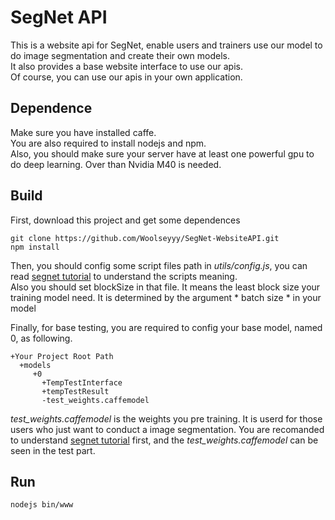 # SegNet API
This is a website api for SegNet, enable users and trainers use our model to do image segmentation and create their own models.</br>
It also provides a base website interface to use our apis.</br>
Of course, you can use our apis in your own application.</br>

## Dependence
Make sure you have installed caffe.</br>
You are also required to install nodejs and npm.</br>
Also, you should make sure your server have at least one powerful gpu to do deep learning. Over than Nvidia M40 is needed.</br>

## Build
First, download this project and get some dependences
```
git clone https://github.com/Woolseyyy/SegNet-WebsiteAPI.git
npm install
```
Then, you should config some script files path in <i>utils/config.js</i>, you can read <a href="http://mi.eng.cam.ac.uk/projects/segnet/tutorial.html">segnet tutorial</a> to understand the scripts meaning.</br>
Also you should set blockSize in that file. It means the least block size your training model need. It is determined by the argument * batch size * in your model

Finally, for base testing, you are required to config your base model, named 0, as following.
```
+Your Project Root Path
  +models
     +0
       +TempTestInterface
       +tempTestResult
       -test_weights.caffemodel
```
<i>test_weights.caffemodel</i> is the weights you pre training. It is userd for those users who just want to conduct a image segmentation. You are recomanded to understand <a href="http://mi.eng.cam.ac.uk/projects/segnet/tutorial.html">segnet tutorial</a> first, and the <i>test_weights.caffemodel</i> can be seen in the test part.

## Run
```
nodejs bin/www
```